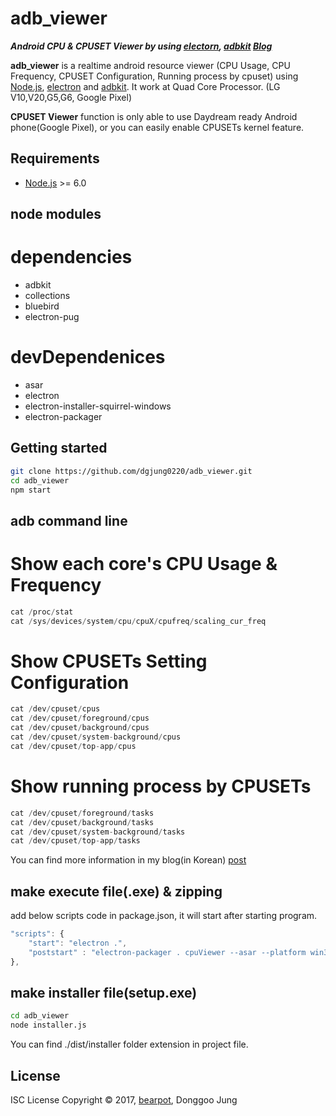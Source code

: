 # adb_viewer

_**Android CPU & CPUSET Viewer by using [electorn][electron], [adbkit][adbkit] [Blog][bearpot-post]**_

**adb_viewer** is a realtime android resource viewer (CPU Usage, CPU Frequency, CPUSET Configuration, Running process by cpuset) using [Node.js][nodejs], [electron][electron] and [adbkit][adbkit]. It work at Quad Core Processor. (LG V10,V20,G5,G6, Google Pixel)

**CPUSET Viewer** function is only able to use Daydream ready Android phone(Google Pixel), or you can easily enable CPUSETs kernel feature.

## Requirements

* [Node.js][nodejs] >= 6.0

## node modules

# dependencies

* adbkit
* collections
* bluebird 
* electron-pug

# devDependenices

* asar
* electron
* electron-installer-squirrel-windows
* electron-packager

## Getting started

```bash
git clone https://github.com/dgjung0220/adb_viewer.git
cd adb_viewer
npm start
```

## adb command line

# Show each core's CPU Usage & Frequency
```js
cat /proc/stat
cat /sys/devices/system/cpu/cpuX/cpufreq/scaling_cur_freq
```
# Show CPUSETs Setting Configuration
```js
cat /dev/cpuset/cpus
cat /dev/cpuset/foreground/cpus
cat /dev/cpuset/background/cpus
cat /dev/cpuset/system-background/cpus
cat /dev/cpuset/top-app/cpus
```
# Show running process by CPUSETs
```js
cat /dev/cpuset/foreground/tasks
cat /dev/cpuset/background/tasks
cat /dev/cpuset/system-background/tasks
cat /dev/cpuset/top-app/tasks
```

You can find more information in my blog(in Korean) [post][bearpot-post]

## make execute file(.exe) & zipping

add below scripts code in package.json, it will start after starting program.
```js
"scripts": {    
    "start": "electron .",
    "poststart" : "electron-packager . cpuViewer --asar --platform win32 --arch x64 --out dist/"
},
```

## make installer file(setup.exe)
```bash
cd adb_viewer
node installer.js
```
You can find ./dist/installer folder extension in project file.

## License
ISC License
Copyright © 2017, [bearpot][bearpot], Donggoo Jung

[nodejs]: <http://nodejs.org/>
[electron]: <http://electron.atom.io>
[adbkit]: <https://github.com/openstf/adbkit>
[bearpot-post]: <http://bearpot.net/blog/2017/07/29/cpu-usage-cgroup-cpusets-viewer1/>
[bearpot]: <http://bearpot.net>